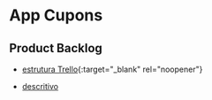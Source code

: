 # App Cupons

## Product Backlog

- [estrutura Trello](https://trello.com/b/J9xP1KxS/app-cupons-tex-02){:target="_blank" rel="noopener"}

- [descritivo](https://docs.google.com/document/d/1ldnP34DRu6awOdTN4513y3yWEWiIRjlY38bhmCazgUU/edit)
